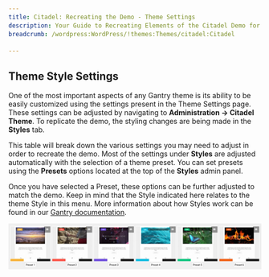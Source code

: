 ```yaml
---
title: Citadel: Recreating the Demo - Theme Settings
description: Your Guide to Recreating Elements of the Citadel Demo for WordPress
breadcrumb: /wordpress:WordPress/!themes:Themes/citadel:Citadel

---
```


Theme Style Settings
-----

One of the most important aspects of any Gantry theme is its ability to be easily customized using the settings present in the Theme Settings page. These settings can be adjusted by navigating to **Administration -> Citadel Theme**. To replicate the demo, the styling changes are being made in the **Styles** tab.

This table will break down the various settings you may need to adjust in order to recreate the demo. Most of the settings under **Styles** are adjusted automatically with the selection of a theme preset. You can set presets using the **Presets** options located at the top of the **Styles** admin panel.

Once you have selected a Preset, these options can be further adjusted to match the demo. Keep in mind that the Style indicated here relates to the theme Style in this menu. More information about how Styles work can be found in our [Gantry documentation](http://docs.gantry.org/gantry5/configure/styles).

![Style Settings](assets/style_settings.jpg)